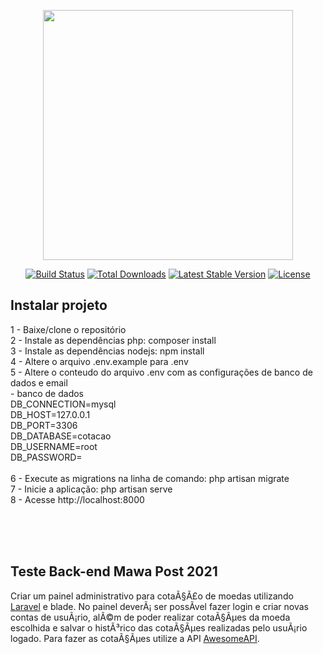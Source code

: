 <p align="center"><a href="https://laravel.com" target="_blank"><img src="https://raw.githubusercontent.com/laravel/art/master/logo-lockup/5%20SVG/2%20CMYK/1%20Full%20Color/laravel-logolockup-cmyk-red.svg" width="400"></a></p>

<p align="center">
<a href="https://travis-ci.org/laravel/framework"><img src="https://travis-ci.org/laravel/framework.svg" alt="Build Status"></a>
<a href="https://packagist.org/packages/laravel/framework"><img src="https://poser.pugx.org/laravel/framework/d/total.svg" alt="Total Downloads"></a>
<a href="https://packagist.org/packages/laravel/framework"><img src="https://poser.pugx.org/laravel/framework/v/stable.svg" alt="Latest Stable Version"></a>
<a href="https://packagist.org/packages/laravel/framework"><img src="https://poser.pugx.org/laravel/framework/license.svg" alt="License"></a>
</p>

## Instalar projeto </br>
1 - Baixe/clone o repositório </br>
2 - Instale as dependências php: composer install </br>
3 - Instale as dependências nodejs: npm install </br>
4 - Altere o arquivo .env.example para .env </br>
5 - Altere o conteudo do arquivo .env com as configurações de banco de dados e email </br>
    - banco de dados </br>
    DB_CONNECTION=mysql </br>
    DB_HOST=127.0.0.1 </br>
    DB_PORT=3306 </br>
    DB_DATABASE=cotacao </br>
    DB_USERNAME=root </br> 
    DB_PASSWORD= </br>
 </br>
6 - Execute as migrations na linha de comando: php artisan migrate </br>
7 - Inicie a aplicação: php artisan serve </br>
8 - Acesse http://localhost:8000 </br>

</br></br></br>
## Teste Back-end Mawa Post 2021 #

Criar um painel administrativo para cotaÃ§Ã£o de moedas utilizando [Laravel](https://laravel.com) e blade. No painel deverÃ¡ ser possÃ­vel fazer login e criar novas contas de usuÃ¡rio, alÃ©m de poder realizar cotaÃ§Ãµes da moeda escolhida e salvar o histÃ³rico das cotaÃ§Ãµes realizadas pelo usuÃ¡rio logado.
Para fazer as cotaÃ§Ãµes utilize a API [AwesomeAPI](https://docs.awesomeapi.com.br/api-de-moedas).

